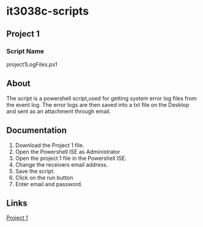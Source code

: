
# it3038c-scripts

## Project 1

### Script Name
 project1LogFiles.ps1
 
## About

The script is a powershell script,used for getting system error log files from the event log.
The error logs are then saved into a txt file on the Desktop and sent as an attachment through email.

## Documentation
1. Download the Project 1 file.
2. Open the Powershell ISE as Administrator
3. Open the project 1 file in the Powershell ISE.
4. Change the receivers email address.
5. Save the script.
6. Click on the run button
7. Enter email and password. 

## Links
[Project 1](https://github.uc.edu/patelm7/it3038c-scripts/blob/master/powershell/Project1LogFiles.ps1)



